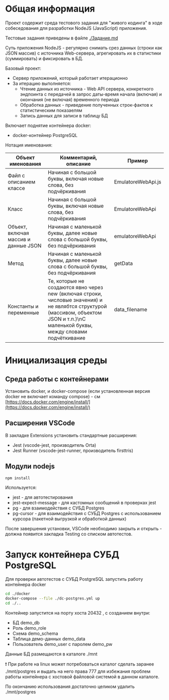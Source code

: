 # Общая информация

Проект содержит среда тестового задания для "живого кодинга" в ходе собеседования для разработки NodeJS (JavaScript) приложения.

Тестовые задания приведены в файле [./Задание.md](./Задание.md)

Суть приложения NodeJS - регулярно снимать срез данных (строки как JSON массив) с источника Web-сервера, агрегировать их в статистики (суммировать) и фиксировать в БД. 

Базовый проект:
- Сервер приложений, который работает итерационно
- За итерацию выполняется:
  - Чтение данных из источника - Web API сервера, конкретного эндпоинта с передачей в запрос даты-время начала (включая) и окончания (не включая) временного периода
  - Обработка данных - приведение полученных строк-фактов к статистическим показаелям
  - Запись данных для записи в таблицу БД

Включает поднятие контейнера docker:
- docker-контейнер PostgreSQL

Нотация именования:

|Объект именования|Комментарий, описание|Пример|
|---|---|---|
|Файл с описанием классе|Начиная с большой буквы, включая новые слова, без подчёркивания|EmulatoreWebApi.js|
|Класс|Начиная с большой буквы, включая новые слова, без подчёркивания|EmulatoreWebApi|
|Объект, включая массив и данные JSON|Начиная с маленькой буквы, далее новые слова с большой буквы, без подчёркивания|emulatoreWebApi|
|Метод|Начиная с маленькой буквы, далее новые слова с большой буквы, без подчёркивания|getData|
|Константы и переменные|Те, которые не создаются явно через new (включая строки, числовые значения) и не являбтся структурой (массивом, объектом JSON и т.п.)\nC маленькой буквы, между словами подчёткивание|data_filename|

# Инициализация среды

## Среда работы с контейнерами

Установить docker, и docker-compose (если установленная версия docker не включает команду compose) - см [https://docs.docker.com/engine/install/](https://docs.docker.com/engine/install/)

## Расширения VSCode

В закладке Extensions установить стандартные расширения:
- Jest (vscode-jest, производитель Orta)
- Jest Runner (vscode-jest-runner, производитель firsttris)

## Модули nodejs

```bash
npm install
```

Используется:
 - jest - для автотестирования
 - jest-expect-message - для кастомных сообщений в проверках jest  
 - pg - для взаимодействия с СУБД Postgres
 - pg-cursor - для взаимодействия с СУБД Postgres с использованием курсора (пакетной выгрузкой и обработкой данных)

После завершения установки, VSCode необходимо закрыть и открыть - должна появится закладка Testing со списком автотестов.

# Запуск контейнера СУБД PostgreSQL

Для проверки автотестов с СУБД PostgreSQL запустить работу контейнера docker

```bash
cd ./docker
docker-compose --file ./dc-postgres.yml up
cd ./..
```

Контейнер запустится на порту хоста 20432 , с созданием внутри:
- БД demo_db
- Роль demo_role
- Схема demo_schema
- Таблица демо-данных demo_data
- Пользователь demo_user с паролем demo_pw

Данные БД размещаются в каталоге ./mnt

❗ При работе на linux может потребоваться каталог сделать заранее ./mnt/postgres и выдать на него права 777 для избежания проблем работы контейнера с хостовой файловой системой в данном каталоге.

По окончанию использования достаточно целиком удалить ./mnt/postgres

